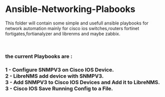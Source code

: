 # Ansible-Networking-Plabooks
<p>This folder will contain some simple and usefull ansible playbooks for network automation mainly for cisco ios switches,routers fortinet fortigates,fortianalyzer and librenms and maybe zabbix.</p>
</br>
<h3>the current Playbooks are :<h3> 
  <b>1 - Configure SNMPV3 on Cisco IOS Device.</b>
  </br>
  <b>2 - LibreNMS add device with SNMPV3.</b>
  </br>
  <b>3 - Add SNMPV3 to Cisco IOS Devices and Add it to LibreNMS.</b>
  </br>
  <b>3 - Cisco IOS Save Running Config to a File.</b>
  </br>
